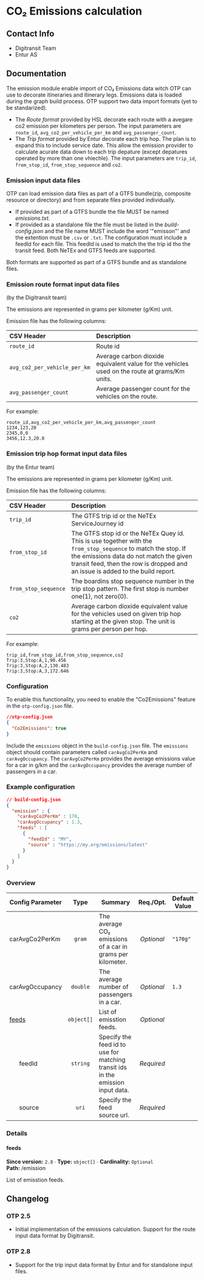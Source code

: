 # CO₂ Emissions calculation

## Contact Info

- Digitransit Team
- Entur AS

## Documentation

The emission module enable import of CO₂ Emissions data witch OTP can use to decorate itineraries
and itinerary legs. Emissions data is loaded during the graph build process. OTP support two data
import formats (yet to be standarized).

- The _Route format_ provided by HSL decorate each route with a avegare co2 emission per kilometers
  per person. The input parameters are `route_id`, `avg_co2_per_vehicle_per_km` and
  `avg_passenger_count`.
- The _Trip format_ provided by Entur decorate each trip hop. The plan is to expand this to include
  service date. This allow the emission provider to calculate acurate data down to each trip
  depature (except depatures operated by more than one vhiechle). The input parameters are 
  `trip_id`, `from_stop_id`, `from_stop_sequence` and `co2`.
 

### Emission input data files

OTP can load emission data files as part of a GTFS bundle(zip, composite resource or directory) and
from separate files provided individually.

- If provided as part of a GTFS bundle the file MUST be named _emissions.txt_.
- If provided as a standalone file the file must be listed in the _build-config.json_ and the file
  name MUST include the word '"emisson"' and the extention must be `.csv` or `.txt`. The
  configuration must include a feedId for each file. This feedId is used to match the the trip id
  tho the transit feed. Both NeTEx and GTFS feeds are supported.

Both formats are supported as part of a GTFS bundle and as standalone files.

### Emission route format input data files

(by the Digitransit team)

The emissions are represented in grams per kilometer (g/Km) unit.

Emission file has the following columns:

| CSV Header                   | Description                                                                                   |
| :--------------------------- |:----------------------------------------------------------------------------------------------|
| `route_id`                   | Route id                                                                                      |
| `avg_co2_per_vehicle_per_km` | Average carbon dioxide equivalent value for the vehicles used on the route at grams/Km units. |
| `avg_passenger_count`        | Average passenger count for the vehicles on the route.                                        |

For example:

```csv
route_id,avg_co2_per_vehicle_per_km,avg_passenger_count
1234,123,20
2345,0,0
3456,12.3,20.0
```

### Emission trip hop format input data files
(by the Entur team)

The emissions are represented in grams per kilometer (g/Km) unit.

Emission file has the following columns:

| CSV Header                 | Description                                                                                                                                                                                                                                |
|:---------------------------|:-------------------------------------------------------------------------------------------------------------------------------------------------------------------------------------------------------------------------------------------|
| `trip_id`                  | The GTFS trip id or the NeTEx ServiceJourney id                                                                                                                                                                                            |
| `from_stop_id`             | The GTFS stop id or the NeTEx Quey id. This is use together with the `from_stop_sequence` to match the stop. If the emissions data do not match the given transit feed, then the row is dropped and an issue is added to the build report. |
| `from_stop_sequence`       | The boardins stop sequence number in the trip stop pattern. The first stop is number one(1), not zero(0).                                                                                                                                  |
| `co2`                      | Average carbon dioxide equivalent value for the vehicles used on given trip hop starting at the given stop. The unit is grams per person per hop.                                                                                          |

For example:

```csv
trip_id,from_stop_id,from_stop_sequence,co2
Trip:3,Stop:A,1,90.456
Trip:3,Stop:A,2,130.483
Trip:3,Stop:A,3,172.646
```


### Configuration

To enable this functionality, you need to enable the "Co2Emissions" feature in the
`otp-config.json` file.

```JSON
//otp-config.json
{
  "Co2Emissions": true
}

```

Include the `emissions` object in the
`build-config.json` file. The `emissions` object should contain parameters called
`carAvgCo2PerKm` and `carAvgOccupancy`. The `carAvgCo2PerKm` provides the average emissions value for a car in g/km and
the `carAvgOccupancy` provides the average number of passengers in a car.

<!-- config BEGIN -->
<!-- NOTE! This section is auto-generated. Do not change, change doc in code instead. -->

### Example configuration

```JSON
// build-config.json
{
  "emission" : {
    "carAvgCo2PerKm" : 170,
    "carAvgOccupancy" : 1.3,
    "feeds" : [
      {
        "feedId" : "MY",
        "source" : "https://my.org/emissions/latest"
      }
    ]
  }
}
```
### Overview

| Config Parameter         |    Type    | Summary                                                                         |  Req./Opt. | Default Value | Since |
|--------------------------|:----------:|---------------------------------------------------------------------------------|:----------:|---------------|:-----:|
| carAvgCo2PerKm           |   `gram`   | The average CO₂ emissions of a car in grams per kilometer.                      | *Optional* | `"170g"`      |  2.5  |
| carAvgOccupancy          |  `double`  | The average number of passengers in a car.                                      | *Optional* | `1.3`         |  2.5  |
| [feeds](#emission_feeds) | `object[]` | List of emisstion feeds.                                                        | *Optional* |               |  2.8  |
|       feedId             |  `string`  | Specify the feed id to use for matching transit ids in the emission input data. | *Required* |               |  2.8  |
|       source             |    `uri`   | Specify the feed source url.                                                    | *Required* |               |  2.8  |


### Details

<h4 id="emission_feeds">feeds</h4>

**Since version:** `2.8` ∙ **Type:** `object[]` ∙ **Cardinality:** `Optional`   
**Path:** /emission 

List of emisstion feeds.




<!-- config END -->

## Changelog

### OTP 2.5

- Initial implementation of the emissions calculation. Support for the route input data format by 
  Digitransit.

### OTP 2.8

- Support for the trip input data format by Entur and for standalone input files.
